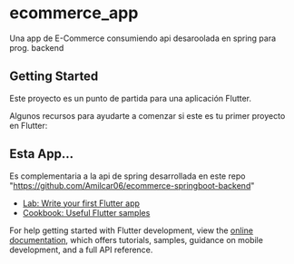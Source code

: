 # ecommerce_app

Una app de E-Commerce consumiendo api desaroolada en spring para prog. backend

## Getting Started

Este proyecto es un punto de partida para una aplicación Flutter.

Algunos recursos para ayudarte a comenzar si este es tu primer proyecto en Flutter:
## Esta App...
Es complementaria a la api de spring desarrollada en este repo "https://github.com/Amilcar06/ecommerce-springboot-backend"
- [Lab: Write your first Flutter app](https://docs.flutter.dev/get-started/codelab)
- [Cookbook: Useful Flutter samples](https://docs.flutter.dev/cookbook)

For help getting started with Flutter development, view the
[online documentation](https://docs.flutter.dev/), which offers tutorials,
samples, guidance on mobile development, and a full API reference.
